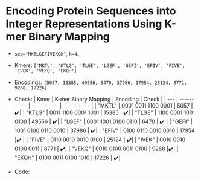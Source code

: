 # Encoding Protein Sequences into Integer Representations Using K-mer Binary Mapping

- `seq="MKTLGEFIVEKQH"`, `k=4`.
- Kmers: `['MKTL', 'KTLG', 'TLGE', 'LGEF', 'GEFI', 'EFIV', 'FIVE', 'IVEK', 'VEKQ', 'EKQH']`
- Encodings: `[5057, 15385, 49556, 6470, 37986, 17954, 25124, 8771, 9268, 17226]`
- Check:
| Kmer   | K-mer Binary Mapping  | Encoding    | Check    | 
| ---    | -----------           | ----------- | ----------- |
| "MKTL" | 0001 0011 1100 0001   | 5057        | ✔️|
| "KTLG" | 0011 1100 0001 1001   | 15385       | ✔️|
| "TLGE" | 1100 0001 1001 0100   | 49556       | ✔️|
| "LGEF" | 0001 1001 0100 0110   | 6470        | ✔️ |
| "GEFI" | 1001 0100 0110 0010   | 37986       | ✔️|
| "EFIV" | 0100 0110 0010 0010   | 17954       |✔️ |
| "FIVE" | 0110 0010 0010 0100   | 25124       | ✔️|
| "IVEK" | 0010 0010 0100 0011   | 8771        | ✔️|
| "VEKQ" | 0010 0100 0011 0100   | 9268        |✔️|
| "EKQH" | 0100 0011 0100 1010   | 17226       | ✔️|

- Code:
<script src="https://gist.github.com/Huilin-Li/da371c7da55c1d504fddf854c116887b.js"></script>